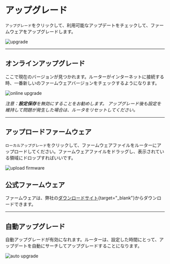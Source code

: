 # アップグレード

`アップグレード`をクリックして、利用可能なアップデートをチェックして、ファームウェアをアップグレードします。

![upgrade](https://static.gl-inet.com/docs/router/jp/3/setup/mini_router/upgrade/firmware.png)

---

## オンラインアップグレード

ここで現在のバージョンが見つかれます。ルーターがインターネットに接続する時、一番新しいのファームウェアバージョンをチェックするようになります。

![online upgrade](https://static.gl-inet.com/docs/router/jp/3/setup/mini_router/upgrade/firmware1.png)

*注意：**設定保存**を無効にすることをお勧めします。 アップグレード後も設定を維持して問題が発生した場合は、ルータをリセットしてください。*

---

## アップロードファームウェア

`ローカルアップグレード`をクリックして、ファームウェアファイルをルーターにアップロードしてください。ファームウェアファイルをドラッグし、表示されている領域にドロップすればいいです。

![upload firmware](https://static.gl-inet.com/docs/router/jp/3/setup/mini_router/upgrade/firmware2.png)

## 公式ファームウェア

ファームウェアは、弊社の[ダウンロードサイト](https://dl.gl-inet.com){target="_blank"}からダウンロードできます。

---

## 自動アップグレード

自動アップグレードが有効になれます。ルーターは、設定した時間にとって、アップデートを自動にサーチしてアップグレードすることになります。

![auto upgrade](https://static.gl-inet.com/docs/router/jp/3/setup/mini_router/upgrade/firmware3.png)
